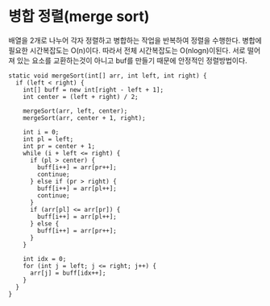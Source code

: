 # 병합 정렬(merge sort)

배열을 2개로 나누어 각자 정렬하고 병합하는 작업을 반복하여 정렬을 수행한다. 병합에 필요한 시간복잡도는 O(n)이다. 따라서 전체 시간복잡도는 O(nlogn)이된다. 서로 떨어져 있는 요소를 교환하는것이 아니고 buf를 만들기 때문에 안정적인 정렬방법이다.

```
static void mergeSort(int[] arr, int left, int right) {
  if (left < right) {
    int[] buff = new int[right - left + 1];
    int center = (left + right) / 2;

    mergeSort(arr, left, center);
    mergeSort(arr, center + 1, right);

    int i = 0;
    int pl = left;
    int pr = center + 1;
    while (i + left <= right) {
      if (pl > center) {
        buff[i++] = arr[pr++];
        continue;
      } else if (pr > right) {
        buff[i++] = arr[pl++];
        continue;
      }
      if (arr[pl] <= arr[pr]) {
        buff[i++] = arr[pl++];
      } else {
        buff[i++] = arr[pr++];
      }
    }

    int idx = 0;
    for (int j = left; j <= right; j++) {
      arr[j] = buff[idx++];
    }
  }
}
```





